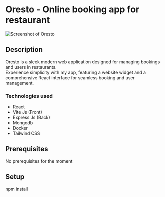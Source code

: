 # Oresto - Online booking app for restaurant

![Screenshot of Oresto](https://github.com/xavierc90/mon-projet-perso/blob/main/public/img/preview.png?raw=true)

## Description

Oresto is a sleek modern web application designed for managing bookings and users in restaurants.  
Experience simplicity with my app, featuring a website widget and a comprehensive React interface for seamless booking and user management.

### Technologies used

- React
- Vite Js (Front)
- Express Js (Back)
- Mongodb
- Docker
- Tailwind CSS

## Prerequisites

No prerequisites for the moment

## Setup

npm install

